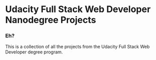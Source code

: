 # Udacity Full Stack Web Developer Nanodegree Projects

### Eh?

This is a collection of all the projects from the Udacity Full Stack Web Developer degree program.
